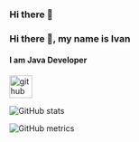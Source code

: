 ### Hi there 👋

<!--
**VanyaShestakov/VanyaShestakov** is a ✨ _special_ ✨ repository because its `README.md` (this file) appears on your GitHub profile.

Here are some ideas to get you started:

- 🔭 I’m currently working on ...
- 🌱 I’m currently learning ...
- 👯 I’m looking to collaborate on ...
- 🤔 I’m looking for help with ...
- 💬 Ask me about ...
- 📫 How to reach me: ...
- 😄 Pronouns: ...
- ⚡ Fun fact: ...
-->

### Hi there 👋, my name is Ivan
#### I am Java Developer



[<img src='https://cdn.jsdelivr.net/npm/simple-icons@3.0.1/icons/github.svg' alt='github' height='40'>](https://github.com/VanyaShestakov)  

![GitHub stats](https://github-readme-stats.vercel.app/api?username=VanyaShestakov&show_icons=true)  

![GitHub metrics](https://metrics.lecoq.io/VanyaShestakov)  


